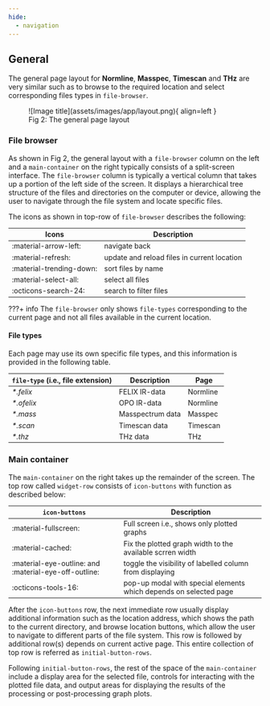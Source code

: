```yaml
---
hide:
  - navigation
---
```


## General

The general page layout for __Normline__, __Masspec__, __Timescan__ and __THz__ are very similar such as to browse to the required location and select corresponding files types in `file-browser`.

<figure markdown>
  ![Image title](assets/images/app/layout.png){ align=left }
  <figcaption>Fig 2: The general page layout</figcaption>
</figure>

### File browser

As shown in Fig 2, the general layout with a `file-browser` column on the left and a `main-container` on the right typically consists of a split-screen interface. The `file-browser` column is typically a vertical column that takes up a portion of the left side of the screen. It displays a hierarchical tree structure of the files and directories on the computer or device, allowing the user to navigate through the file system and locate specific files.

The icons as shown in top-row of `file-browser` describes the following:

| Icons                 | Description  |
| -----------           | ------------ |
| :material-arrow-left: | navigate back   |
| :material-refresh:    | update and reload files in current location   |
| :material-trending-down:| sort files by name  |
| :material-select-all: | select all files  |
| :octicons-search-24:  | search to filter files  |

???+ info
    The `file-browser` only shows `file-types` corresponding to the current page and not all files available in the current location.

#### File types

Each page may use its own specific file types, and this information is provided in the following table.

| `file-type` (i.e., file extension) | Description  | Page |
| ----------------------- | ------------ | ------------ |
| _*.felix_  | FELIX IR-data  | Normline |
| _*.ofelix_ | OPO IR-data  | Normline |
| _*.mass_   | Masspectrum data  | Masspec |
| _*.scan_   | Timescan data  | Timescan |
| _*.thz_    | THz data  | THz |

### Main container

The `main-container` on the right takes up the remainder of the screen. The top row called `widget-row` consists of `icon-buttons` with function as described below:

| `icon-buttons` | Description |
| --- | --- |
| :material-fullscreen: | Full screen i.e., shows only plotted graphs |
| :material-cached: | Fix the plotted graph width to the available scrren width |
| :material-eye-outline: and :material-eye-off-outline: | toggle the visibility of labelled column from displaying |
| :octicons-tools-16: | pop-up modal with special elements which depends on selected page |

After the `icon-buttons` row, the next immediate row usually display additional information such as the location address, which shows the path to the current directory, and browse location buttons, which allow the user to navigate to different parts of the file system. This row is followed by additional row(s) depends on current active page. This entire collection of top row is referred as `initial-button-rows`.

Following `initial-button-rows`, the rest of the space of the  `main-container` include a display area for the selected file, controls for interacting with the plotted file data, and output areas for displaying the results of the processing or post-processing graph plots.
